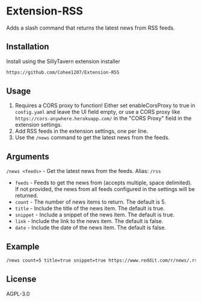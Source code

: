 # Extension-RSS

Adds a slash command that returns the latest news from RSS feeds.

## Installation

Install using the SillyTavern extension installer

```txt
https://github.com/Cohee1207/Extension-RSS
```

## Usage

1. Requires a CORS proxy to function! Either set enableCorsProxy to true in `config.yaml` and leave the UI field empty, or use a CORS proxy like `https://cors-anywhere.herokuapp.com/` in the "CORS Proxy" field in the extension settings.
2. Add RSS feeds in the extension settings, one per line.
3. Use the `/news` command to get the latest news from the feeds.

## Arguments

`/news <feeds>` - Get the latest news from the feeds. Alias: `/rss`

- `feeds` - Feeds to get the news from (accepts multiple, space delimited). If not provided, the news from all feeds configured in the settings will be returned.
- `count` - The number of news items to return. The default is 5.
- `title` - Include the title of the news item. The default is true.
- `snippet` - Include a snippet of the news item. The default is true.
- `link` - Include the link to the news item. The default is false.
- `date` - Include the date of the news item. The default is false.

## Example

```txt
/news count=5 title=true snippet=true https://www.reddit.com/r/news/.rss https://www.reddit.com/r/worldnews/.rss
```

## License

AGPL-3.0
